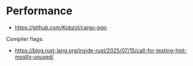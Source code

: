 # Performance

- https://github.com/Kobzol/cargo-pgo

Compiler flags:

- https://blog.rust-lang.org/inside-rust/2025/07/15/call-for-testing-hint-mostly-unused/
